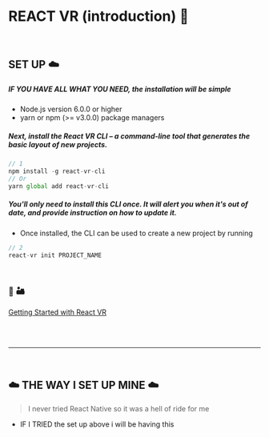 # REACT VR (introduction) 🦄

<br>

## SET UP ☁️

##### IF YOU HAVE ALL WHAT YOU NEED, the installation will be simple

- Node.js version 6.0.0 or higher
- yarn or npm (>= v3.0.0) package managers

##### Next, install the React VR CLI – a command-line tool that generates the basic layout of new projects.

```javascript
// 1
npm install -g react-vr-cli
// Or
yarn global add react-vr-cli
```

##### You'll only need to install this CLI once. It will alert you when it's out of date, and provide instruction on how to update it.

- Once installed, the CLI can be used to create a new project by running

```javascript
// 2
react-vr init PROJECT_NAME
```
<br>

### 🐖 🏜️

[Getting Started with React VR](https://www.npmjs.com/package/react-vr)

<br>
<br>
<hr>
<br>

## ☁️ THE WAY I SET UP MINE ☁️

> I never tried React Native so it was a hell of ride for me

- IF I TRIED the set up above i will be having this
